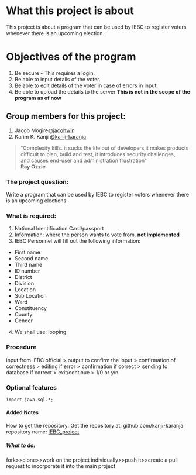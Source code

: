 # What this project is about
This project is about a program that can be used by IEBC to register voters whenever there is an upcoming election.
# Objectives of the program
1. Be secure - This requires a login.
2. Be able to input details of the voter.
3. Be able to edit details of the voter in case of errors in input.
4. Be able to upload the details to the server **This is not in the scope of the program as of now**

## Group members for this project:
1. Jacob Mogire[@jacohwin](http://github.com/jacohwin)
2. Karim K. Kanji [@kanji-karanja](http://github.com/kanji-karanja)


>"Complexity kills. it sucks the life out of developers,it makes products difficult to plan, build and test, it introduces security challenges, 
><br/> and causes end-user and administration frustration"
><br/>**Ray Ozzie**

### The project question:
Write a program that can be used by IEBC to register voters whenever there is an upcoming elections.
### What is required:
1. National Identification Card/passport
2. Information: where the person wants to vote from. **not Implemented**
3. IEBC Personnel will fill out the following information:
  * First name
  * Second name
  * Third name
  * ID number
  * District
  * Division
  * Location
  * Sub Location
  * Ward
  * Constituency
  * County
  * Gender
4. We shall use: looping

### Procedure
input from IEBC official > output to confirm the input > confirmation of correctness > editing if error > confirmation if correct > sending to database if correct > exit/continue > 1/0 or y/n
###  Optional features
```
import java.sql.*;
```
#### Added Notes
How to get the repository:
Get the repository at:
github.com/kanji-karanja
repository name: [IEBC_project](http://github.com/kanji-karanja/IEBC_project)

##### What to do:
fork>>clone>>work on the project individually>>push it>>create a pull request to incorporate it into the main project
